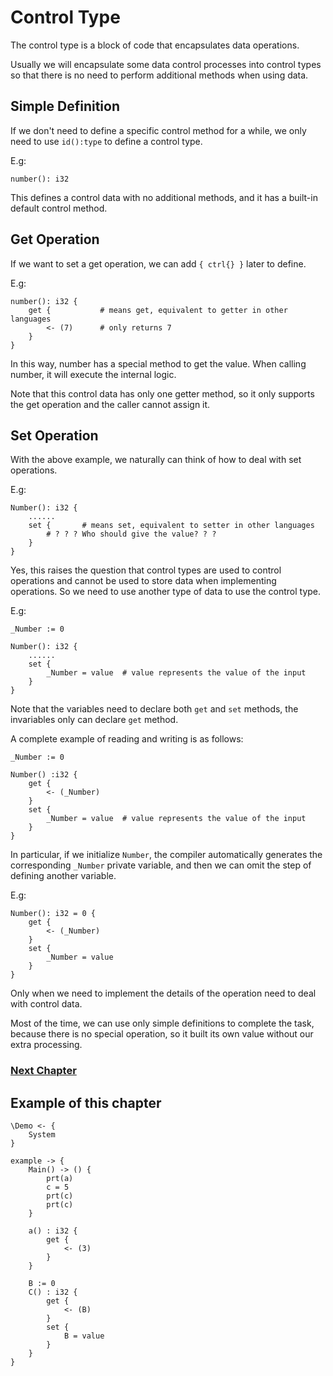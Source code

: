 # Control Type
The control type is a block of code that encapsulates data operations.

Usually we will encapsulate some data control processes into control types so that there is no need to perform additional methods when using data.

## Simple Definition
If we don't need to define a specific control method for a while, we only need to use `id():type` to define a control type.

E.g:
```
number(): i32
```
This defines a control data with no additional methods, and it has a built-in default control method.

## Get Operation
If we want to set a get operation, we can add `{ ctrl{} }` later to define.

E.g:
```
number(): i32 {
    get {           # means get, equivalent to getter in other languages
        <- (7)      # only returns 7
    }
}
```
In this way, number has a special method to get the value. When calling number, it will execute the internal logic.

Note that this control data has only one getter method, so it only supports the get operation and the caller cannot assign it.
## Set Operation
With the above example, we naturally can think of how to deal with set operations.

E.g:
```
Number(): i32 {
    ......
    set {       # means set, equivalent to setter in other languages
        # ? ? ? Who should give the value? ? ?
    }
}
```
Yes, this raises the question that control types are used to control operations and cannot be used to store data when implementing operations.
So we need to use another type of data to use the control type.

E.g:
```
_Number := 0

Number(): i32 {
    ......
    set {
        _Number = value  # value represents the value of the input
    }
}
```

Note that the variables need to declare both `get` and `set` methods, the invariables only can declare `get` method.

A complete example of reading and writing is as follows:
```
_Number := 0

Number() :i32 {
    get {
        <- (_Number)
    }
    set {
        _Number = value  # value represents the value of the input
    }
}
```

In particular, if we initialize `Number`, the compiler automatically generates the corresponding `_Number` private variable, and then we can omit the step of defining another variable.

E.g:
```
Number(): i32 = 0 {
    get {
        <- (_Number)
    }
    set {
        _Number = value 
    }
}
```

Only when we need to implement the details of the operation need to deal with control data.

Most of the time, we can use only simple definitions to complete the task, because there is no special operation, so it built its own value without our extra processing.

### [Next Chapter](protocol-type.md)

## Example of this chapter
```
\Demo <- {
    System
}

example -> {
    Main() -> () {
        prt(a)
        c = 5
        prt(c)
        prt(c)
    }

    a() : i32 {
        get { 
            <- (3) 
        }
    }

    B := 0
    C() : i32 {
        get { 
            <- (B) 
        }
        set { 
            B = value 
        }
    }
}
```